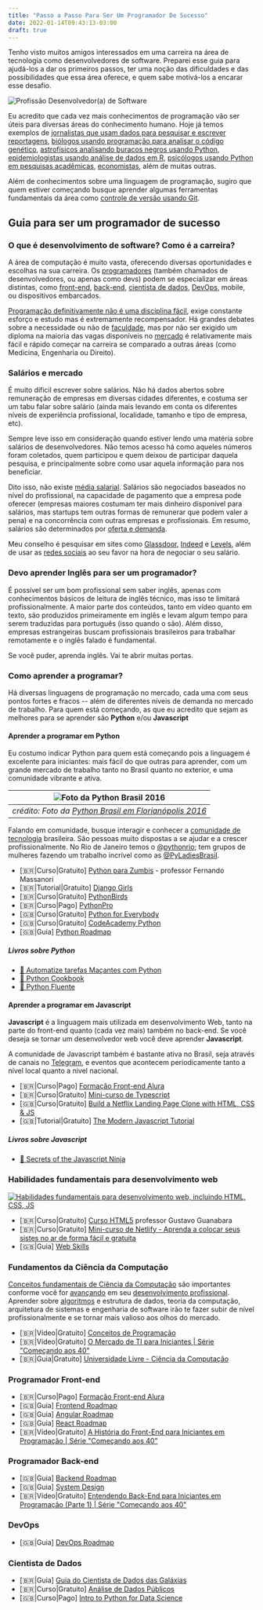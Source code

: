 ```yaml
---
title: "Passo a Passo Para Ser Um Programador De Sucesso"
date: 2022-01-14T09:43:13-03:00
draft: true
---
```


Tenho visto muitos amigos interessados em uma carreira na área de tecnologia como desenvolvedores de software. Preparei esse guia para ajudá-los a dar os primeiros passos, ter uma noção das dificuldades e das possibilidades que essa área oferece, e quem sabe motivá-los a encarar esse desafio.

![Profissão Desenvolvedor(a) de Software](/images/desenvolvedora-de-software.jpg)

Eu acredito que cada vez mais conhecimentos de programação vão ser úteis para diversas áreas do conhecimento humano. Hoje já temos exemplos de [jornalistas que usam dados para pesquisar e escrever reportagens](https://podcast.pizzadedados.com/e/episodio-036/), [biólogos usando programação para analisar o código genético](https://podcast.pizzadedados.com/e/episodio-023/), [astrofísicos analisando buracos negros usando Python](https://numpy.org/case-studies/blackhole-image/), [epidemiologistas usando análise de dados em R](https://github.com/adamkucharski/rules-of-contagion), [psicólogos usando Python em pesquisas acadêmicas](https://www.apa.org/science/about/psa/2019/07/python-research), [economistas](http://business.loyno.edu/why-economics-majors-should-learn-how-code), além de muitas outras.

Além de conhecimentos sobre uma linguagem de programação, sugiro que quem estiver começando busque aprender algumas ferramentas fundamentais da área como [controle de versão usando Git](https://www.udemy.com/course/git-e-github-para-iniciantes/).

## Guia para ser um programador de sucesso

### O que é desenvolvimento de software? Como é a carreira?

A área de computação é muito vasta, oferecendo diversas oportunidades e escolhas na sua carreira. Os [programadores](https://www.alura.com.br/artigos/programador) (também chamados de desenvolvedores, ou apenas como devs) podem se especializar em  áreas distintas, como [front-end](https://www.alura.com.br/artigos/o-que-e-front-end-e-back-end), [back-end](https://www.alura.com.br/artigos/o-que-e-front-end-e-back-end), [cientista de dados](https://medium.com/databootcamp/quem-tem-medo-de-virar-cientista-de-dados-1-3-148ae98a01dd), [DevOps](https://www.alura.com.br/formacao-devops), mobile, ou dispositivos embarcados.

[Programação definitivamente não é uma disciplina fácil](https://www.youtube.com/watch?v=V7oUDL7E1g4&list=PLdsnXVqbHDUcAWAN3cXHWnM9JEw2gjIN9&index=28), exige constante esforço e estudo mas é extremamente recompensador. Há grandes debates sobre a necessidade ou não de [faculdade](https://www.youtube.com/watch?v=iRjEa7N8wEo&list=PLdsnXVqbHDUcAWAN3cXHWnM9JEw2gjIN9&index=5), mas por não ser exigido um diploma na maioria das vagas disponíveis no [mercado](https://www.youtube.com/watch?v=O76ZfAIEukE&list=PLdsnXVqbHDUcAWAN3cXHWnM9JEw2gjIN9&index=14) é relativamente mais fácil e rápido começar na carreira se comparado a outras áreas (como Medicina, Engenharia ou Direito).

### Salários e mercado

É muito díficil escrever sobre salários. Não há dados abertos sobre remuneração de empresas em diversas cidades diferentes, e costuma ser um tabu falar sobre salário (ainda mais levando em conta os diferentes níveis de experiência profissional, localidade, tamanho e tipo de empresa, etc).

Sempre leve isso em consideração quando estiver lendo uma matéria sobre salários de desenvolvedores. Não temos acesso há como aqueles números foram coletados, quem participou e quem deixou de participar daquela pesquisa, e principalmente sobre como usar aquela informação para nos beneficiar.

Dito isso, não existe [média salarial](https://www.youtube.com/watch?v=WwdNJM_3Cdo&t=11s). Salários são negociados baseados no nível do profissional, na capacidade de pagamento que a empresa pode oferecer (empresas maiores costumam ter mais dinheiro disponível para salários, mas startups tem outras formas de remunerar que podem valer a pena) e na concorrência com outras empresas e profissionais. Em resumo, salários são determinados por [oferta e demanda](https://opentextbc.ca/principlesofeconomics/chapter/4-1-demand-and-supply-at-work-in-labor-markets/).

Meu conselho é pesquisar em sites como [Glassdoor](https://www.glassdoor.com.br/index.htm), [Indeed](https://br.indeed.com/?r=us) e [Levels](https://www.levels.fyi/), além de usar as [redes sociais](https://twitter.com/search?q=sal%C3%A1rio%20programador&src=typed_query&f=top) ao seu favor na hora de negociar o seu salário. 

### Devo aprender Inglês para ser um programador?

É possível ser um bom profissional sem saber inglês, apenas com conhecimentos básicos de leitura de inglês técnico, mas isso te limitará profissionalmente. A maior parte dos conteúdos, tanto em vídeo quanto em texto, são produzidos primeiramente em inglês e levam algum tempo para serem traduzidas para português (isso quando o são). Além disso, empresas estrangeiras buscam profissionais brasileiros para trabalhar remotamente e o inglês falado é fundamental.

Se você puder, aprenda inglês. Vai te abrir muitas portas.

### Como aprender a programar?

Há diversas linguagens de programação no mercado, cada uma com seus pontos fortes e fracos -- além de diferentes níveis de demanda no mercado de trabalho. Para quem está começando, as que eu acredito que sejam as melhores para se aprender são **Python** e/ou **Javascript**

#### Aprender a programar em Python

Eu costumo indicar Python para quem está começando pois a linguagem é excelente para iniciantes: mais fácil do que outras para aprender, com um grande mercado de trabalho tanto no Brasil quanto no exterior, e uma comunidade vibrante e ativa. 

| ![Foto da Python Brasil 2016](/images/python-brasil.jpg) |
|:--:|
| *crédito: Foto da [Python Brasil em Florianópolis 2016](http://2016.pythonbrasil.org.br)* |

Falando em comunidade, busque interagir e conhecer a [comunidade de tecnologia](https://listatelegram.github.io) brasileira. São pessoas muito dispostas a se ajudar e a crescer profissionalmente. No Rio de Janeiro temos o [@pythonrio](https://twitter.com/pythonrio); tem grupos de mulheres fazendo um trabalho incrível como as [@PyLadiesBrasil](https://twitter.com/PyLadiesBrasil). 

- [🇧🇷|Curso|Gratuito] [Python para Zumbis](https://www.youtube.com/playlist?list=PLUukMN0DTKCtbzhbYe2jdF4cr8MOWClXc) - professor Fernando Massanori
- [🇧🇷|Tutorial|Gratuito]  [Django Girls](https://tutorial.djangogirls.org/pt/)
- [🇧🇷|Curso|Gratuito] [PythonBirds](https://www.python.pro.br/modulos/descricao/python-birds/)
- [🇧🇷|Curso|Pago] [PythonPro](https://pythonpro.com.br/)
- [🇬🇧|Curso|Gratuito] [Python for Everybody](https://www.coursera.org/specializations/python)
- [🇬🇧|Curso|Gratuito] [CodeAcademy Python](https://www.codecademy.com/catalog/language/python)
- [🇬🇧|Guia] [Python Roadmap](https://roadmap.sh/python)

##### Livros sobre Python

- [📘 Automatize tarefas Maçantes com Python](https://t.co/3iy5QS6zMZ)
- [📘 Python Cookbook](https://www.amazon.com.br/Python-Cookbook-David-Beazley/dp/8575223321/)
- [📘 Python Fluente](https://www.amazon.com.br/Python-Fluente-Programa%C3%A7%C3%A3o-Concisa-Eficaz/dp/857522462X)

#### Aprender a programar em Javascript

**Javascript** é a linguagem mais utilizada em desenvolvimento Web, tanto na parte do front-end quanto (cada vez mais) também no back-end. Se você deseja se tornar um desenvolvedor web você deve aprender **Javascript**.

A comunidade de Javascript também é bastante ativa no Brasil, seja através de canais no [Telegram](https://telegram.me/javascriptbr), e eventos que acontecem periodicamente tanto a nível local quanto a nivel nacional.

- [🇧🇷|Curso|Pago] [Formação Front-end Alura](https://www.alura.com.br/formacao-front-end)
- [🇧🇷|Curso|Gratuito] [Mini-curso de Typescript](https://www.youtube.com/watch?v=mRixno_uE2o&list=PLlAbYrWSYTiPanrzauGa7vMuve7_vnXG_)
- [🇬🇧|Curso|Gratuito] [Build a Netflix Landing Page Clone with HTML, CSS & JS](https://www.youtube.com/watch?t=22&v=P7t13SGytRk&feature=youtu.be)
- [🇬🇧|Tutorial|Gratuito] [The Modern Javascript Tutorial](https://javascript.info/)

##### Livros sobre Javascript

- [📘 Secrets of the Javascript Ninja](https://www.amazon.com.br/Secrets-JavaScript-Ninja-John-Resig/dp/193398869X)

### Habilidades fundamentais para desenvolvimento web

[![Habilidades fundamentais para desenvolvimento web, incluindo HTML, CSS, JS](/images/web-skills.png)](https://andreasbm.github.io/web-skills/?compact)

- [🇧🇷|Curso|Gratuito] [Curso HTML5](https://www.cursoemvideo.com/curso/html5/) professor Gustavo Guanabara
- [🇧🇷|Curso|Gratuito] [Mini-curso de Netlify - Aprenda a colocar seus sistes no ar de forma fácil e gratuita](https://www.youtube.com/watch?v=a1cIjP1bueM&list=PLlAbYrWSYTiMGMxQf9JSoZUU1rgVpGPth)
- [🇬🇧|Guia] [Web Skills](https://andreasbm.github.io/web-skills/?compact)

### Fundamentos da Ciência da Computação

[Conceitos fundamentais de Ciência da Computação](https://www.guidopercu.dev/posts/career-development-study-guide/#computer-science) são importantes conforme você for [avançando](https://www.guidopercu.dev/posts/essays-for-programmers/) em seu [desenvolvimento profissional](https://www.guidopercu.dev/posts/career-development-study-guide/). Aprender sobre [algoritmos](https://www.guidopercu.dev/posts/career-development-study-guide/#algorithms) e estrutura de dados, teoria da computação, arquitetura de sistemas e engenharia de software irão te fazer subir de nível profissionalmente e se tornar mais valioso aos olhos do mercado.

- [🇧🇷|Vídeo|Gratuito] [Conceitos de Programação](https://www.youtube.com/watch?v=WObC_2e0kZk&list=PLdsnXVqbHDUcrE56CH8sXaPF3TTqoBP2z)
- [🇧🇷|Vídeo|Gratuito] [O Mercado de TI para Iniciantes | Série "Começando aos 40"](https://www.youtube.com/watch?v=O76ZfAIEukE&list=PLdsnXVqbHDUc7htGFobbZoNen3r_wm3ki)
- [🇧🇷|Guia|Gratuito] [Universidade Livre - Ciência da Computação](https://github.com/Universidade-Livre/ciencia-da-computacao)

### Programador Front-end

- [🇧🇷|Curso|Pago] [Formação Front-end Alura](https://www.alura.com.br/formacao-front-end)
- [🇬🇧|Guia] [Frontend Roadmap](https://roadmap.sh/frontend)
- [🇬🇧|Guia] [Angular Roadmap](https://roadmap.sh/angular)
- [🇬🇧|Guia] [React Roadmap](https://roadmap.sh/react)
- [🇧🇷|Vídeo|Gratuito] [A História do Front-End para Iniciantes em Programação | Série "Começando aos 40"](https://www.youtube.com/watch?v=VKmPGmFY7H4)

### Programador Back-end

- [🇬🇧|Guia] [Backend Roadmap](https://roadmap.sh/backend)
- [🇬🇧|Guia] [System Design](https://www.guidopercu.dev/posts/career-development-study-guide/#system-design)
- [🇧🇷|Vídeo|Gratuito] [Entendendo Back-End para Iniciantes em Programação (Parte 1) | Série "Começando aos 40"](https://www.youtube.com/watch?v=Qjk-cSW-jk4)

### DevOps

- [🇬🇧|Guia] [DevOps Roadmap](https://roadmap.sh/devops)

### Cientista de Dados

- [🇧🇷|Guia] [Guia do Cientista de Dados das Galáxias](https://github.com/PizzaDeDados/datascience-pizza)
- [🇧🇷|Curso|Gratuito] [Análise de Dados Públicos](https://www.youtube.com/playlist?list=PLUukMN0DTKCu6g2Lq1KXLnIX6Ilk4DAPI)
- [🇬🇧|Curso|Pago] [Intro to Python for Data Science](https://www.datacamp.com/courses/intro-to-python-for-data-science)




